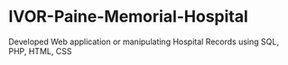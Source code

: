 # IVOR-Paine-Memorial-Hospital
Developed Web application or manipulating Hospital Records using SQL, PHP, HTML,  CSS
